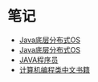 #   笔记

-   [Java底层分布式OS](https://github.com/CyC2018/Interview-Notebook)
-   [Java底层分布式OS](https://github.com/crossoverJie/Java-Interview)
-   [JAVA程序员](https://github.com/yangengzhe/coding-guide_i3geek)
-   [计算机编程类中文书籍](https://github.com/justjavac/free-programming-books-zh_CN)



